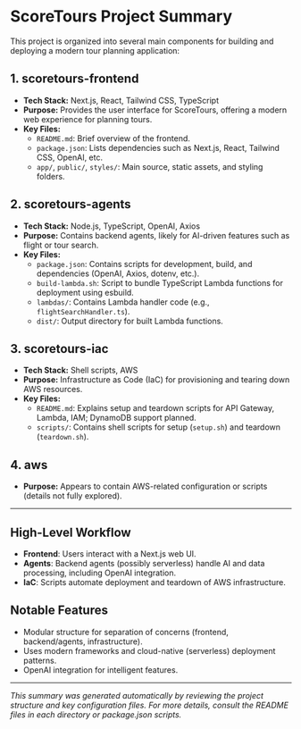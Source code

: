 # ScoreTours Project Summary

This project is organized into several main components for building and deploying a modern tour planning application:

## 1. scoretours-frontend
- **Tech Stack:** Next.js, React, Tailwind CSS, TypeScript
- **Purpose:** Provides the user interface for ScoreTours, offering a modern web experience for planning tours.
- **Key Files:**
  - `README.md`: Brief overview of the frontend.
  - `package.json`: Lists dependencies such as Next.js, React, Tailwind CSS, OpenAI, etc.
  - `app/`, `public/`, `styles/`: Main source, static assets, and styling folders.

## 2. scoretours-agents
- **Tech Stack:** Node.js, TypeScript, OpenAI, Axios
- **Purpose:** Contains backend agents, likely for AI-driven features such as flight or tour search.
- **Key Files:**
  - `package.json`: Contains scripts for development, build, and dependencies (OpenAI, Axios, dotenv, etc.).
  - `build-lambda.sh`: Script to bundle TypeScript Lambda functions for deployment using esbuild.
  - `lambdas/`: Contains Lambda handler code (e.g., `flightSearchHandler.ts`).
  - `dist/`: Output directory for built Lambda functions.

## 3. scoretours-iac
- **Tech Stack:** Shell scripts, AWS
- **Purpose:** Infrastructure as Code (IaC) for provisioning and tearing down AWS resources.
- **Key Files:**
  - `README.md`: Explains setup and teardown scripts for API Gateway, Lambda, IAM; DynamoDB support planned.
  - `scripts/`: Contains shell scripts for setup (`setup.sh`) and teardown (`teardown.sh`).

## 4. aws
- **Purpose:** Appears to contain AWS-related configuration or scripts (details not fully explored).

---

## High-Level Workflow
- **Frontend**: Users interact with a Next.js web UI.
- **Agents**: Backend agents (possibly serverless) handle AI and data processing, including OpenAI integration.
- **IaC**: Scripts automate deployment and teardown of AWS infrastructure.

## Notable Features
- Modular structure for separation of concerns (frontend, backend/agents, infrastructure).
- Uses modern frameworks and cloud-native (serverless) deployment patterns.
- OpenAI integration for intelligent features.

---

*This summary was generated automatically by reviewing the project structure and key configuration files. For more details, consult the README files in each directory or package.json scripts.*
